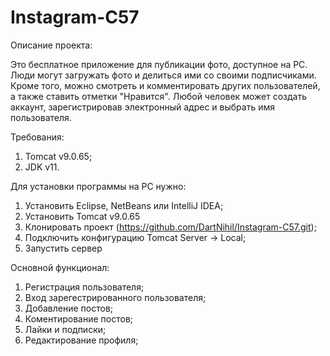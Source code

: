 # Instagram-C57
Описание проекта:

  Это бесплатное приложение для публикации фото, доступное на PC. Люди могут загружать фото и делиться ими со своими подписчиками. Кроме того, можно смотреть и комментировать других пользователей, а также ставить отметки "Нравится". Любой человек может создать аккаунт, зарегистрировав электронный адрес и выбрать имя пользователя.
  
Требования:
  1) Tomcat v9.0.65;
  2) JDK v11.

Для установки программы на PC нужно: 
  1) Установить Eclipse, NetBeans или IntelliJ IDEA;
  2) Установить Tomcat v9.0.65
  3) Клонировать проект (https://github.com/DartNihil/Instagram-C57.git);
  4) Подключить конфигурацию Tomcat Server -> Local;
  5) Запустить сервер

Основной функционал:
  1) Регистрация пользователя;
  2) Вход зарегестрированного пользователя;
  3) Добавление постов;
  4) Коментирование постов;
  5) Лайки и подписки;
  6) Редактирование профиля;
